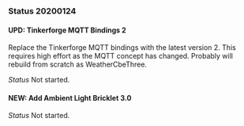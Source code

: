 ### Status 20200124

#### UPD: Tinkerforge MQTT Bindings 2
Replace the Tinkerforge MQTT bindings with the latest version 2.
This requires high effort as the MQTT concept has changed.
Probably will rebuild from scratch as WeatherCbeThree.

_Status_
Not started.
 
#### NEW: Add Ambient Light Bricklet 3.0

_Status_
Not started.
